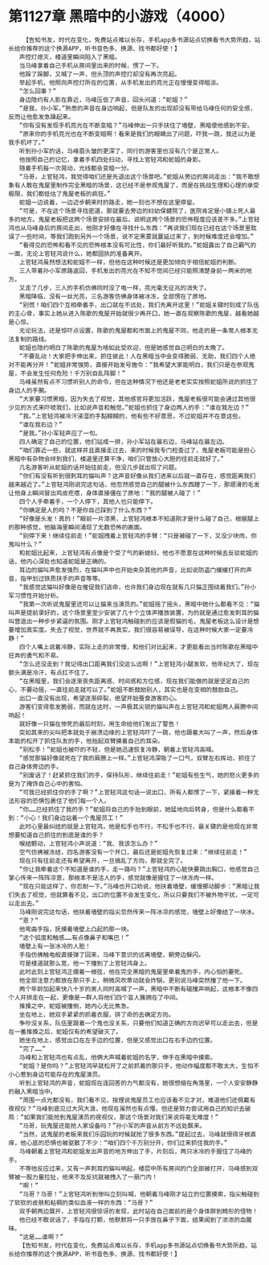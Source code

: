 # 第1127章 黑暗中的小游戏（4000）
        【告知书友，时代在变化，免费站点难以长存，手机app多书源站点切换看书大势所趋，站长给你推荐的这个换源APP，听书音色多、换源、找书都好使！】
       声控灯熄灭，楼道里瞬间陷入了黑暗。
       当马峰拿着自己手机从房间里出来的时候，愣了一下。
       他跺了跺脚，又喊了一声，但头顶的声控灯却没有再次亮起。
       举起手机，他照向声控灯所在的位置，从手机发出的亮光正在慢慢变得暗淡。
       “怎么回事？”
       身边隐约有人影在靠近，马峰压低了声音，回头问道：“蛇姐？”
       “是我，孙小军。”熟悉的声音在身边响起，但是队友的出现却没有带给马峰任何的安全感，反而让他愈发急躁起来。
       “你有没有发现手机亮光在不断变暗？”马峰伸出一只手扶住了墙壁，黑暗使他感到不安。
       “原来你的手机亮光也在不断变暗啊！看来是我们的眼睛出了问题，吓我一跳，我还以为是我手机坏了。”
       听到孙小军的话，马峰眉头皱的更深了，同行的游客里也没有几个是正常人。
       他按照自己的记忆，拿着手机四处扫动，寻找上官轻鸿和蛇姐的身影。
       随着手机每一次晃动，光线都会变暗一分。
       “马哥，上官轻鸿，我觉得咱们还是先退出这个场景吧。”蛇姐从旁边的房间走出：“我不敢想象有人敢在鬼屋里制作完全黑暗的场景，这已经不是参观鬼屋了，而是在挑战生理和心理的承受极限，我们都低估了鬼屋老板的疯狂。”
       蛇姐一边说着，一边迈步朝来时的路走，她一刻也不想在这里停留。
       “可是，不在这个场景寻找密道，那就要去旁边的妇幼保健院了，医院肯定是小镇上死人最多的地方。鬼屋老板把这两个场景安排在最后，说明这两个场景的恐怖程度应该差不多。”上官轻鸿也从马峰身后的房间走出，他刚才好像在寻找什么东西：“再说我们现在已经在这个场景里耽误了一些时间，等我们跑到另外一个场景，说不定黑雾就蔓延过来了，到时候难度还会增加。”
       “看得见的恐怖和看不见的恐怖根本没有可比性，你们最好听我的。”蛇姐露出了自己霸气的一面，无论上官轻鸿说什么，她都固执的准备离开。
       上官轻鸿虽然想法和蛇姐不一样，但他在这种时候还是更加倾向于相信蛇姐的判断。
       三人带着孙小军原路返回，手机发出的亮光在不知不觉间已经只能照清楚身前一两米的地方。
       又走了几步，三人的手机仿佛同时没了电一样，亮光毫无征兆的消失了。
       黑暗降临，没有一丝光亮，三名游客仿佛身体被冰冻，全部愣在了原地。
       “别慌！咱们四个互相牵着手，出口就在不远处，我们先离开这里！”蛇姐关键时刻成了队伍的主心骨，事实上她从进入陈歌的鬼屋开始就很少再开口，她一直在观察陈歌的鬼屋，越看她越是心惊。
       无论玩法，还是惊吓点设置，陈歌的鬼屋都和市面上的鬼屋不同，他走的是一条常人根本无法复制的路线。
       蛇姐也隐约明白了陈歌的鬼屋为啥如此受欢迎，但是她感觉自己明白的太晚了。
       “不要乱动！大家把手伸出来，抓住彼此！人在黑暗当中会变得脆弱、无助，我们四个人绝对不能再分开！”蛇姐非常强势，直接开始发号施令：“我希望大家能明白，我们只是在参观鬼屋，不会发生任何危险！千万别自乱阵脚！”
       马峰虽然有点不习惯听别人的命令，但在这种情况下他还是老老实实按照蛇姐所说的抓住了身边人的手腕。
       “大家要习惯黑暗，因为失去了视觉，其他感官将更加活跃，鬼屋老板很可能会通过其他很少见的方式来吓唬我们，比如说声音和触觉。”蛇姐也抓住了身边两人的手：“谁在我左边？”
       “我。”上官轻鸿被冷汗浸湿的手黏糊糊的，他有些不好意思，不过蛇姐并不在意这些。
       “谁在我右边？”
       “是我。”孙小军轻声应了一句。
       四人确定了自己的位置，他们站成一排，孙小军站在最右边，马峰站在最左边。
       “咱们靠近一些，就这样并且直接走过去，来的时候我专门检查过了，鬼屋老板可能是担心黑暗中有杂物会绊到我们，楼道里还算干净，咱们只管放心大胆的往前走就好了。”
       几名游客听从蛇姐的话开始往前走，但没几步就出现了问题。
       “你们有没有听到很刺耳的猫叫声？这声音好像从我们进来以后就一直存在，感觉距离我们越来越近了。”上官轻鸿刚说完这句话，他忽然感觉自己的腿被什么东西蹭了一下，那顺滑的毛发让他身上瞬间冒出鸡皮疙瘩，身体直接僵在了原地：“我的腿被人碰了！”
       四个人手牵着手，一个人停下，其他人也只能停下。
       “你确定是人的吗？不是你自己踩到了什么东西？”
       “好像是头发！真的！”眼前一片漆黑，上官轻鸿根本不知道刚才是什么碰了自己，根据腿上的那种感觉，他脑海里瞬间涌现了无数恐怖的画面。
       “别停下来！继续往前走！”蛇姐拽着上官轻鸿的手臂：“只是被碰了一下，又没少块肉，你鬼叫什么？”
       和蛇姐比起来，上官轻鸿有点像是个受了气的新媳妇，他也不愿意在这种时候去反驳蛇姐的话，他内心深处也知道蛇姐是正确的。
       耳边的猫叫声愈发强烈，在猫叫声中也开始夹杂其他的声音，比如说防盗门缓缓打开的声音，指甲划过铁质扶手的声音等等。
       “我感觉这猫叫好像是在催促我们逃命，也许我们身边现在就有几只猫正围绕着我们。”孙小军习惯性开始分析。
       “我第一次听说鬼屋里还可以让猫来当演员的。”蛇姐摇了摇头，黑暗中她什么都看不见：“猫叫声是提前录好的，这个场景里至少安装了几十个立体声播放装置，为的就是通过愈发刺耳的猫叫营造出一种步步紧逼的氛围。刚才上官轻鸿触碰到的应该是假猫的毛，鬼屋老板这么设计是想要增加真实度。失去了视觉，世界就不再真实，我们很容易被误导，在这种时候大家一定要冷静！”
       四个人嘴上说着冷静，实际上走的非常慢，和他们对比起来，才更能看出当时陈歌在黑暗中狂奔的勇气和不易。
       “怎么还没走到？我记得出口距离我们没这么远啊！”上官轻鸿小腿发软，他年纪大了，现在额头满是冷汗，有点扛不住了。
       “在黑暗里，我们会逐渐丧失距离感、时间感和方位感，现在我们能做的就是坚定自己的心，不要动摇，一直往前走就可以了。”蛇姐不断鼓励别人，其实也是在变相的鼓励自己。
       出口一直没有出现，希望逐渐碎裂，绝望开始蚕食游客的心。
       游客们变得愈发脆弱，而就在这时，一声极其尖锐的猫叫声在上官轻鸿和蛇姐两人肩膀中间响起！
       就好像一只猫在惨死的最后时刻，用生命给他们发出了警告！
       突如其来的尖叫把本就处于崩溃边缘的上官轻鸿吓了一跳，他也跟着大叫了一声，然后身体本能的松开了抓住队友的手，他抬起双臂摸着自己的耳朵。
       “别松手！”蛇姐也被吓的不轻，但是她迅速恢复冷静，朝着上官轻鸿高喊。
       “感觉那猫好像就死在了我的肩膀上一样。”上官轻鸿深吸了一口气，双臂左右挥动，抓住了自己身体旁边的手。
       “别废话了！赶紧抓住我们的手，保持队形，继续往前走！”蛇姐有些生气，她的怒火更多的是为了掩饰自己心中的害怕。
       “可我已经抓住你的手了啊？”上官轻鸿这句话一说出口，所有人都愣了一下，紧接着一种无法形容的恐惧包裹住了他们每一个人。
       “你……已经抓住了我的手？”蛇姐将自己的手抬到眼前，她猛地向后转身，但是什么都看不到：“小心！我们身边站着一个鬼屋员工！”
       此时心里最纠结的就是上官轻鸿，他是松手也不行，不松手也不行，最关键的是他现在非常想要知道自己抓住的到底是谁的手？
       喉结颤动，上官轻鸿小声说道：“我、我该怎么办？”
       空气仿佛被冻结，四名游客没有一个开口，最后还是蛇姐先恢复过来：“继续往前走！”
       现在只有往前走还有希望离开，一旦搞乱了方向，那就全完了。
       “你让我牵着这个不知道是谁的手，走一路吗？”上官轻鸿的心脏快要跳出胸口，他感觉自己掌心传来一阵阵凉意，那根本不是活人的手，感觉就像是握住了一块冻肉一样。
       “现在只能这样了，你忍耐一下。”马峰也开口劝说，他扶着墙壁，缓慢挪动脚步：“黑暗让我们失去了视觉，但就算看不见，出口的位置不会发生变化，所以只要我们不被外物干扰，一定可以走出去。”
       马峰刚说完这句话，他扶着墙壁的指尖忽然传来一阵冰凉的感觉，墙壁上好像结了一块冰。
       “恩？”
       他弯曲手指，抚摸着墙壁上凸起的那一块。
       “这个弧度和触感……有点像鼻子和嘴巴！”
       墙壁上有一张冰冷的人脸！
       手指仿佛触电般直接弹了回来，马峰下意识的远离墙壁，朝旁边躲闪。
       可是楼道就那么宽，他一下撞到了上官轻鸿身上。
       此时此刻上官轻鸿正绷着一根弦，他在完全黑暗的鬼屋里牵着鬼的手，内心怕的要死。
       他全部注意力都放在那只手上，稍微风吹草动就会炸锅，更别说马峰突然撞了他一下。
       两个年龄加起来快八十岁的男人同时高喊了一声，黑暗中不断有碰撞声响起，这根本不像四个人并排走在一起，更像是一群人将他们四个盲人簇拥在了中间。
       推搡之中，蛇姐被撞倒，她内心无比焦急。
       坐在地上，她双手紧紧的抓着衣服，拼了命的去确定方向。
       争吵没关系，队伍里跟着一个鬼也没关系，只要他们知道正确的方向迟早可以走出去，但是在一番推搡之后，蛇姐仅有的希望破灭了。
       她坐在地上，感觉出口在左手边的位置，但是又感觉出口在右手边的位置。
       “完了……”
       马峰和上官轻鸿也有点乱，他俩大声喊着蛇姐的名字，伸手在黑暗中摸索。
       “蛇姐？是你吗？”上官轻鸿早就松开了之前抓着的那只手，他动作幅度都不敢太大，生怕不小心惹到身边可能存在的鬼屋演员。
       听到上官轻鸿的声音，蛇姐现在连回答的力气都没有，她很想缩在角落里，一个人安安静静的融入黑暗当中。
       “周围一点光都没有，我们看不见，按理说鬼屋员工也应该看不见才对，难道他们还佩戴有夜视仪？”马峰到底见过大风大浪，他现在虽然也有点懵，但还是努力尝试用自己的知识去破局：“如果我们能抢到鬼屋演员的夜视仪，那这个场景对我们来说将毫无难度！”
       “马哥，玩鬼屋还能抢人家设备吗？”孙小军的声音从前方不远处飘来。
       “当然，这鬼屋的老板来我们乐园玩的时候就抢了很多东西。”提起过去，马峰就恨得牙根直痒，他心底的恐惧也被驱散了不少：“咱们四个千万别分开，你们过来抓住我的手。”
       马峰朝着上官轻鸿和蛇姐发出声音的地方伸出了手，片刻后，两只冰冷的手握住了马峰的手。
       不等他反应过来，又有一声刺耳的猫叫响起，楼层中所有房间的门全部被打开，马峰感到双臂被一股力量拉扯，他来不及反抗就被拽入了一扇门内！
       “啊！”
       “马哥？马哥！”上官轻鸿听到惨叫立刻叫喊，他朝着马峰刚才站立的位置摸索，指尖触碰到了软软的皮肤和粘稠的类似血液一样的东西：“马哥？”
       双手朝两边展开，上官轻鸿很惊讶的发现，此时站在自己面前的是个身体胖到畸形的怪物！
       他已经不敢说话了，手指在打颤，他默默将一只手放在鼻子下面，结果闻到了浓浓的血腥味。
       “这是……谁啊？”
       【告知书友，时代在变化，免费站点难以长存，手机app多书源站点切换看书大势所趋，站长给你推荐的这个换源APP，听书音色多、换源、找书都好使！】
